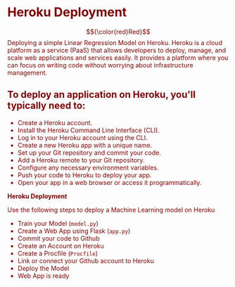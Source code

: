 # <font color="maroon"> Heroku Deployment
$${\color{red}Red}$$
Deploying a simple Linear Regression Model on Heroku. Heroku is a cloud platform as a service (PaaS) that allows developers to deploy, manage, and scale web applications and services easily. It provides a platform where you can focus on writing code without worrying about infrastructure management.

## To deploy an application on Heroku, you'll typically need to:

- Create a Heroku account.
- Install the Heroku Command Line Interface (CLI).
- Log in to your Heroku account using the CLI.
- Create a new Heroku app with a unique name.
- Set up your Git repository and commit your code.
- Add a Heroku remote to your Git repository.
- Configure any necessary environment variables.
- Push your code to Heroku to deploy your app.
- Open your app in a web browser or access it programmatically.


**Heroku Deployment**

Use the following steps to deploy a Machine Learning model on Heroku
- Train your Model (`model.py`) 
- Create a Web App using Flask (`app.py`) 
- Commit your code to Github
- Create an Account on Heroku
- Create a Procfile (`Procfile`) 
- Link or connect your Github account to Heroku
- Deploy the Model
- Web App is ready


